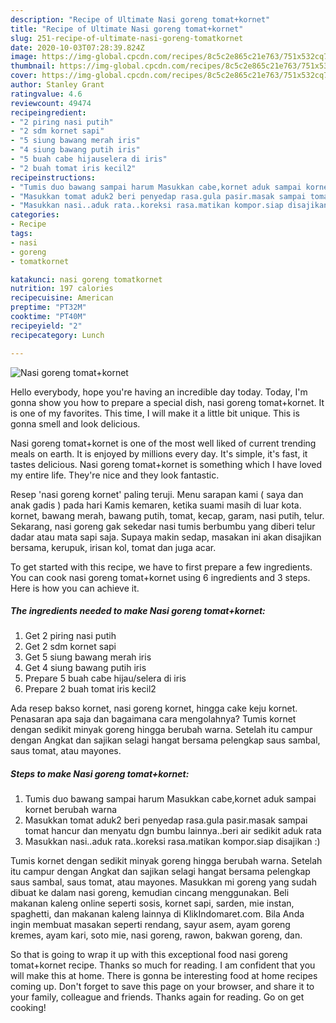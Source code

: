 ```yaml
---
description: "Recipe of Ultimate Nasi goreng tomat+kornet"
title: "Recipe of Ultimate Nasi goreng tomat+kornet"
slug: 251-recipe-of-ultimate-nasi-goreng-tomatkornet
date: 2020-10-03T07:28:39.824Z
image: https://img-global.cpcdn.com/recipes/8c5c2e865c21e763/751x532cq70/nasi-goreng-tomatkornet-foto-resep-utama.jpg
thumbnail: https://img-global.cpcdn.com/recipes/8c5c2e865c21e763/751x532cq70/nasi-goreng-tomatkornet-foto-resep-utama.jpg
cover: https://img-global.cpcdn.com/recipes/8c5c2e865c21e763/751x532cq70/nasi-goreng-tomatkornet-foto-resep-utama.jpg
author: Stanley Grant
ratingvalue: 4.6
reviewcount: 49474
recipeingredient:
- "2 piring nasi putih"
- "2 sdm kornet sapi"
- "5 siung bawang merah iris"
- "4 siung bawang putih iris"
- "5 buah cabe hijauselera di iris"
- "2 buah tomat iris kecil2"
recipeinstructions:
- "Tumis duo bawang sampai harum Masukkan cabe,kornet aduk sampai kornet berubah warna"
- "Masukkan tomat aduk2 beri penyedap rasa.gula pasir.masak sampai tomat hancur dan menyatu dgn bumbu lainnya..beri air sedikit aduk rata"
- "Masukkan nasi..aduk rata..koreksi rasa.matikan kompor.siap disajikan :)"
categories:
- Recipe
tags:
- nasi
- goreng
- tomatkornet

katakunci: nasi goreng tomatkornet 
nutrition: 197 calories
recipecuisine: American
preptime: "PT32M"
cooktime: "PT40M"
recipeyield: "2"
recipecategory: Lunch

---
```



![Nasi goreng tomat+kornet](https://img-global.cpcdn.com/recipes/8c5c2e865c21e763/751x532cq70/nasi-goreng-tomatkornet-foto-resep-utama.jpg)

Hello everybody, hope you're having an incredible day today. Today, I'm gonna show you how to prepare a special dish, nasi goreng tomat+kornet. It is one of my favorites. This time, I will make it a little bit unique. This is gonna smell and look delicious.

Nasi goreng tomat+kornet is one of the most well liked of current trending meals on earth. It is enjoyed by millions every day. It's simple, it's fast, it tastes delicious. Nasi goreng tomat+kornet is something which I have loved my entire life. They're nice and they look fantastic.

Resep &#39;nasi goreng kornet&#39; paling teruji. Menu sarapan kami ( saya dan anak gadis ) pada hari Kamis kemaren, ketika suami masih di luar kota. kornet, bawang merah, bawang putih, tomat, kecap, garam, nasi putih, telur. Sekarang, nasi goreng gak sekedar nasi tumis berbumbu yang diberi telur dadar atau mata sapi saja. Supaya makin sedap, masakan ini akan disajikan bersama, kerupuk, irisan kol, tomat dan juga acar.


To get started with this recipe, we have to first prepare a few ingredients. You can cook nasi goreng tomat+kornet using 6 ingredients and 3 steps. Here is how you can achieve it.

<!--inarticleads1-->

##### The ingredients needed to make Nasi goreng tomat+kornet:

1. Get 2 piring nasi putih
1. Get 2 sdm kornet sapi
1. Get 5 siung bawang merah iris
1. Get 4 siung bawang putih iris
1. Prepare 5 buah cabe hijau/selera di iris
1. Prepare 2 buah tomat iris kecil2


Ada resep bakso kornet, nasi goreng kornet, hingga cake keju kornet. Penasaran apa saja dan bagaimana cara mengolahnya? Tumis kornet dengan sedikit minyak goreng hingga berubah warna. Setelah itu campur dengan Angkat dan sajikan selagi hangat bersama pelengkap saus sambal, saus tomat, atau mayones. 

<!--inarticleads2-->

##### Steps to make Nasi goreng tomat+kornet:

1. Tumis duo bawang sampai harum Masukkan cabe,kornet aduk sampai kornet berubah warna
1. Masukkan tomat aduk2 beri penyedap rasa.gula pasir.masak sampai tomat hancur dan menyatu dgn bumbu lainnya..beri air sedikit aduk rata
1. Masukkan nasi..aduk rata..koreksi rasa.matikan kompor.siap disajikan :)


Tumis kornet dengan sedikit minyak goreng hingga berubah warna. Setelah itu campur dengan Angkat dan sajikan selagi hangat bersama pelengkap saus sambal, saus tomat, atau mayones. Masukkan mi goreng yang sudah dibuat ke dalam nasi goreng, kemudian cincang menggunakan. Beli makanan kaleng online seperti sosis, kornet sapi, sarden, mie instan, spaghetti, dan makanan kaleng lainnya di KlikIndomaret.com. Bila Anda ingin membuat masakan seperti rendang, sayur asem, ayam goreng kremes, ayam kari, soto mie, nasi goreng, rawon, bakwan goreng, dan. 

So that is going to wrap it up with this exceptional food nasi goreng tomat+kornet recipe. Thanks so much for reading. I am confident that you will make this at home. There is gonna be interesting food at home recipes coming up. Don't forget to save this page on your browser, and share it to your family, colleague and friends. Thanks again for reading. Go on get cooking!
